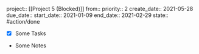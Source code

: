 project:: [[Project 5 (Blocked)]]
from:: 
priority:: 2
create_date:: 2021-05-28
due_date:: 
start_date:: 2021-01-09
end_date:: 2021-02-29
state:: #action/done

- [x] Some Tasks
- Some Notes

